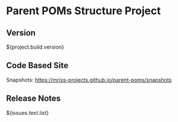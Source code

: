 # Parent POMs Structure Project

## Version

${project.build.version}

## Code Based Site

Snapshots: https://mriss-projects.github.io/parent-poms/snapshots

## Release Notes

${issues.text.list}
